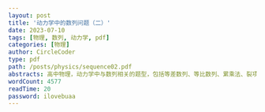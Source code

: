 ```yaml
---
layout: post
title: '动力学中的数列问题（二）'
date: 2023-07-10
tags: [物理, 数列, 动力学, pdf]
categories: [物理]
author: CircleCoder
type: pdf
path: /posts/physics/sequence02.pdf
abstracts: 高中物理，动力学中与数列相关的题型，包括等差数列、等比数列、累乘法、裂项相消等。
wordCount: 4577
readTime: 20
password: ilovebuaa
---
```


